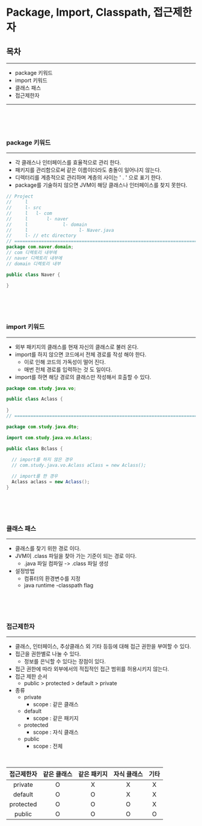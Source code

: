 # Package, Import, Classpath, 접근제한자

## 목차

---

- package 키워드
- import 키워드
- 클래스 패스
- 접근제한자

---

<br/><br/><br/>

### package 키워드

---

- 각 클래스나 인터페이스를 효율적으로 관리 한다.
- 패키지를 관리함으로써 같은 이름이더라도 충돌이 일어나지 않는다.
- 디렉터리를 계층적으로 관리하며 계층의 사이는 ' . ' 으로 표기 한다.
- package를 기술하지 않으면 JVM이 해당 클래스나 인터페이스를 찾지 못한다.

```java
// Project
//     l
//     l- src
//     l   l- com
//     l       l- naver
//     l             l- domain
//     l                   l- Naver.java
//     l- // etc directory
// =============================================================================
package com.naver.domain;
// com 디렉토리 내부에
// naver 디렉토리 내부에
// domain 디렉토리 내부

public class Naver {
    
}

```

<br/><br/><br/>

### import 키워드

---

- 외부 패키지의 클래스를 현재 자신의 클래스로 불러 온다.
- import를 하지 않으면 코드에서 전체 경로를 작성 해야 한다.
  - 이로 인해 코드의 가독성이 떨어 진다.
  - 매번 전체 경로를 입력하는 것 도 일이다.
- import를 하면 해당 경로의 클래스만 작성해서 호출할 수 있다.

```java
package com.study.java.vo;

public class Aclass {
  
}
// =============================================================================

package com.study.java.dto;

import com.study.java.vo.Aclass;

public class Bclass {
  
  // import를 하지 않은 경우
  // com.study.java.vo.Aclass aClass = new Aclass();

  // import를 한 경우
  Aclass aclass = new Aclass();
}

```

<br/><br/><br/>

### 클래스 패스

---

- 클래스를 찾기 위한 경로 이다.
- JVM이 .class 파일을 찾아 가는 기준이 되는 경로 이다.
  - .java 파일 컴파일 -> .class 파일 생성
- 설정방법
  - 컴퓨터의 환경변수를 지정
  - java runtime -classpath flag

<br/><br/><br/>

### 접근제한자

---

- 클래스, 인터페이스, 추상클래스 외 기타 등등에 대해 접근 권한을 부여할 수 있다.
- 접근을 권한별로 나눌 수 있다.
  - 정보를 은닉할 수 있다는 장점이 있다.
- 접근 권한에 따라 외부에서의 적집적인 접근 범위를 허용시키지 않는다.
- 접근 제한 순서
  - public > protected > default > private
- 종류
  - private
    - scope : 같은 클래스
  - default
    - scope : 같은 패키지
  - protected
    - scope : 자식 클래스
  - public
    - scope : 전체

<br/>

|   접근제한자   | 같은 클래스  |  같은 패키지  |  자식 클래스 |  기타 |
|:---------:|:------------:|:-------------:|:------------:|:-----:|
|  private  |      O       |       X       |      X       |   X   |
|  default  |      O       |       O       |      X       |   X   |
| protected |      O       |       O       |      O       |   X   |
|  public   |      O       |       O       |      O       |   O   |

<br/><br/><br/>